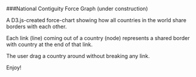 ###National Contiguity Force Graph (under construction)

A D3.js-created force-chart showing how all countries in the world share borders with each other.

Each link (line) coming out of a country (node) represents a shared border with country at the end of that link.

The user drag a country around without breaking any link. 

Enjoy!